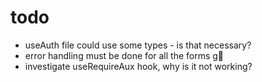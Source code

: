 # todo
- useAuth file could use some types - is that necessary?
- error handling must be done for all the forms g😬
- investigate useRequireAux hook, why is it not working?